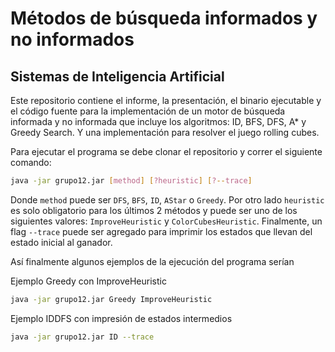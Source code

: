 # Métodos de búsqueda informados y no informados
## Sistemas de Inteligencia Artificial

Este repositorio contiene el informe, la presentación, el binario ejecutable y el código fuente para la implementación de un motor de búsqueda informada y no informada que incluye los algoritmos: ID, BFS, DFS, A* y Greedy Search. Y una implementación para resolver el juego rolling cubes.

Para ejecutar el programa se debe clonar el repositorio y correr el siguiente comando:
```sh
java -jar grupo12.jar [method] [?heuristic] [?--trace]
```
Donde `method` puede ser `DFS`, `BFS`, `ID`, `AStar` o `Greedy`. Por otro lado `heuristic` es solo obligatorio para los últimos 2 métodos y puede ser uno de los siguientes valores: `ImproveHeuristic` y `ColorCubesHeuristic`. Finalmente, un flag `--trace` puede ser agregado para imprimir los estados que llevan del estado inicial al ganador.

Así finalmente algunos ejemplos de la ejecución del programa serían

Ejemplo Greedy con ImproveHeuristic
```sh
java -jar grupo12.jar Greedy ImproveHeuristic
```

Ejemplo IDDFS con impresión de estados intermedios
```sh
java -jar grupo12.jar ID --trace
```
